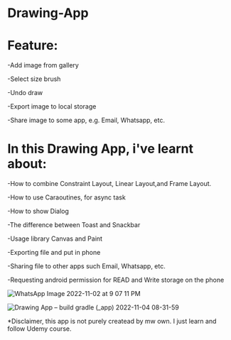# Drawing-App

# Feature: 

-Add image from gallery

-Select size brush

-Undo draw

-Export image to local storage

-Share image to some app, e.g. Email, Whatsapp, etc.



# In this Drawing App, i've learnt about:

-How to combine Constraint Layout, Linear Layout,and Frame Layout.

-How to use Caraoutines, for async task

-How to show Dialog

-The difference between Toast and Snackbar

-Usage library Canvas and Paint

-Exporting file and put in phone

-Sharing file to other apps such Email, Whatsapp, etc.

-Requesting android permission for READ and Write storage on the phone

![WhatsApp Image 2022-11-02 at 9 07 11 PM](https://user-images.githubusercontent.com/46615811/199634879-3699747c-fde3-475d-b36c-3cff859ed563.jpeg)

![Drawing App – build gradle (_app) 2022-11-04 08-31-59](https://user-images.githubusercontent.com/46615811/199866654-4a4b1680-318a-4919-bc9c-7288ff052710.gif)


*Disclaimer, this app is not purely createad by mw own. I just learn and follow Udemy course. 
